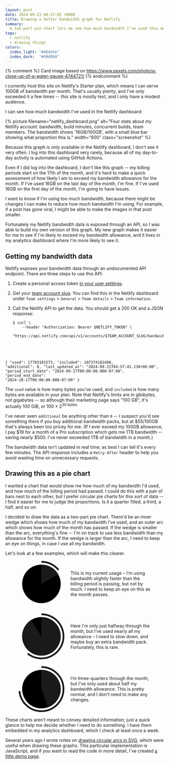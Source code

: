 ```yaml
---
layout: post
date: 2024-09-23 08:37:05 +0000
title: Drawing a better bandwidth graph for Netlify
summary:
  A two-part pie chart lets me see how much bandwidth I've used this month, and whether I'm on track to exceed my bandwidth allowance.
tags:
  - netlify
  - drawing things
colors:
  index_light: "#464d3e"
  index_dark:  "#d9d9b9"
---
```

{% comment %}
  Card image based on https://www.pexels.com/photo/a-close-up-of-a-water-gauge-4744721/
{% endcomment %}

I currently host this site on Netlify's Starter plan, which means I can serve 100GB of bandwidth per month.
That's usually plenty, and I've only exceeded it a few times -- this site is mostly text, and I only have a modest audience.

I can see how much bandwidth I've used in the Netlify dashboard:

{%
  picture
  filename="netlify_dashboard.png"
  alt="Four stats about my Netlify account: bandwidth, build minutes, concurrent builds, team members. The bandwidth shows '16GB/100GB', with a small blue bar showing what proportion this is."
  width="600"
  class="screenshot"
%}

Because this graph is only available in the Netlify dashboard, I don't see it very often.
I log into this dashboard very rarely, because all of my day-to-day activity is automated using GitHub Actions.

Even if I did log into the dashboard, I don't like this graph -- my billing periods start on the 17th of the month, and it's hard to make a quick assessment of how likely I am to exceed my bandwidth allowance for the month.
If I've used 16GB on the last day of the month, I'm fine.
If I've used 16GB on the first day of the month, I'm going to have issues.

I want to know if I'm using too much bandwidth, because there might be changes I can make to reduce how much bandwidth I'm using.
For example, if a post has gone viral, I might be able to make the images in that post smaller.

Fortunately my Netlify bandwidth data is exposed through an API, so I was able to build my own version of this graph.
My new graph makes it easier for me to see if I'm likely to exceed my bandwidth allowance, and it lives in my analytics dashboard where I'm more likely to see it.

## Getting my bandwidth data

Netlify exposes your bandwidth data through an undocumented API endpoint.
There are three steps to use this API:

1.  Create a personal access token [in your user settings](https://app.netlify.com/user/applications/personal).

2.  Get your [team account slug](https://docs.netlify.com/accounts-and-billing/team-management/#access-or-modify-the-team-account-slug).
    You can find this in the Netlify dashboard under `Team settings` > `General` > `Team details` > `Team information`.

3.  Call the Netlify API to get the data.
    You should get a 200 OK and a JSON response:

    <div class="language-console highlighter-rouge"><div class="highlight"><pre class="highlight"><code><span class="gp">$</span><span class="w"> </span>curl <span class="se">\</span>
    <span class="gp"></span><span class="w">  </span><span class="nt">  --header</span> <span class="s2">"Authorization: Bearer </span><span class="nv">$NETLIFY_TOKEN</span><span class="s2">"</span> <span class="se">\</span>
    <span class="gp"></span><span class="w">  </span><span class="s2">  "https://api.netlify.com/api/v1/accounts/</span><span class="nv">$TEAM_ACCOUNT_SLUG</span><span class="s2">/bandwidth"</span>
<span class="go">{
      "used":                                 17783181573,
      "included":                            107374182400,
      "additional":                                     0,
      "last_updated_at":   "2024-09-21T04:57:41.130+00:00",
      "period_start_date": "2024-09-17T00:00:00.000-07:00",
      "period_end_date":   "2024-10-17T00:00:00.000-07:00"
}</span></code></pre>

The `used` value is how many bytes you've used, and `included` is how many bytes are available in your plan.
Note that Netlify's limits are in gibibytes, not gigabytes -- so although their marketing page says "100&nbsp;GB", it's actually 100&nbsp;GiB, or 100&nbsp;&times;&nbsp;2<sup>30 bytes.

I've never seen `additional` be anything other than `0` -- I suspect you'd see something there if you buy additional bandwidth packs, but at $55/100GB that's always been too pricey for me.
(If I ever exceed my 100GB allowance, I pay $19 for a month of a Pro subscription which gets me 1TB bandwidth -- saving nearly $500.
I've never exceeded 1TB of bandwidth in a month.)

The bandwidth data isn't updated in real time; as best I can tell it's every few minutes.
The API response includes a `Retry-After` header to help you avoid wasting time on unnecessary requests.

## Drawing this as a pie chart

I wanted a chart that would show me how much of my bandwidth I'd used, and how much of the billing period had passed.
I could do this with a pair of bars next to each other, but I prefer circular pie charts for this sort of data -- I find it easier for me to judge the proportions.
Is it a quarter filled, a third, a half, and so on.

I decided to draw the data as a two-part pie chart.
There'd be an inner wedge which shows how much of my bandwidth I've used, and an outer arc which shows how much of the month has passed.
If the wedge is smaller than the arc, everything's fine -- I'm on track to use less bandwidth than my allowance for the month.
If the wedge is larger than the arc, I need to keep an eye on things, in case I use all my bandwidth.

Let's look at a few examples, which will make this clearer.

<style>
  .example {
    display: grid;
    grid-template-columns: 150px 1fr;
    grid-gap: 1.25em;
    align-items: center;
  }

  svg {
    width: 150px;
  }

  .bandwidth {
    fill: currentColor;
  }

  .billing_period {
    fill: none;
    stroke: currentColor;
    stroke-width: 8;
  }

  circle {
    fill: var(--screenshot-border-color);
  }
</style>

<figure class="example">
  <svg xmlns="http://www.w3.org/2000/svg" viewBox="0 0 220 220">
    <circle cx="110" cy="110" r="90"/>
    <path class="bandwidth" d="M 110 110 L 110 20 A 90 90 0 0 1187.6443173957565 64.48780409442952Z"></path>
    <path class="billing_period" d="M 110 7 A 103 103 0 0 1189.5539580000654 44.577008884308626"></path>
  </svg>
  <p>
    This is my current usage – I’m using bandwidth slightly faster than the billing period is passing, but not by much.
    I need to keep an eye on this as the month passes.
  </p>
  <svg xmlns="http://www.w3.org/2000/svg" viewBox="0 0 220 220">
    <circle cx="110" cy="110" r="90"/>
    <path class="bandwidth" d="M 110 110 L 110 20 A 90 90 0 1 162.09918700437603 33.806088731721744Z"></path>
    <path class="billing_period" d="M 110 7 A 103 103 0 1 145.63980449908405 190.41620007861525"></path>
  </svg>
  <p>
    Here I'm only just halfway through the month, but I’ve used nearly all my allowance – I need to slow down, and maybe buy an extra bandwidth pack.
    Fortunately, this is rare.
  </p>
  <svg xmlns="http://www.w3.org/2000/svg" viewBox="0 0 220 220">
    <circle cx="110" cy="110" r="90"/>
    <path class="bandwidth" d="M 110 110 L 110 20 A 90 90 0 0 1140.47813556351068 194.68224874536733Z"></path>
    <path class="billing_period" d="M 110 7 A 103 103 0 1 17.409121742854168 119.17124301430742"></path>
  </svg>
  <p>
    I’m three-quarters through the month, but I’ve only used about half my bandwidth allowance.
    This is pretty normal, and I don't need to make any changes.
  </p>
</figure>

These charts aren’t meant to convey detailed information; just a quick glance to help me decide whether I need to do something.
I have them embedded in my analytics dashboard, which I check at least once a week.

Several years ago I wrote notes on [drawing circular arcs in SVG](/2022/circle-party/), which were useful when drawing these graphs.
This particular implementation is JavaScript, and if you want to read the code in more detail, I've created [a little demo page](/files/2024/netlify-bandwidth-graph-demo.html).
